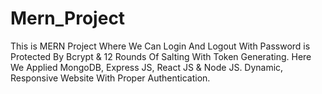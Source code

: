 # Mern_Project
This is MERN Project Where We Can Login And Logout With Password is Protected By Bcrypt &amp; 12 Rounds Of Salting With Token Generating. Here We Applied MongoDB, Express JS, React JS &amp; Node JS. Dynamic, Responsive Website With Proper Authentication.
